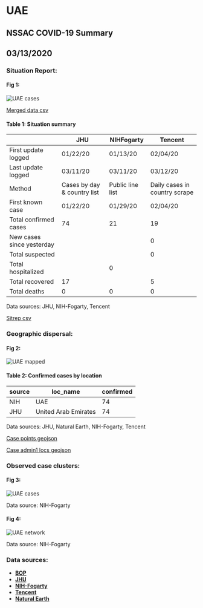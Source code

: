 # UAE
## NSSAC COVID-19 Summary
## 03/13/2020



### Situation Report:
#### Fig 1:
![UAE cases](../merged_histories/UAE_merged_histories.png)

[Merged data csv](https://github.com/SchlittDataSci/SchlittDataSci.github.io/blob/master/data/tables/UAE_merged_daily.csv)

#### Table 1: Situation summary


|                           | JHU                         | NIHFogarty       | Tencent                       |
|---------------------------|-----------------------------|------------------|-------------------------------|
| First update logged       | 01/22/20                    | 01/13/20         | 02/04/20                      |
| Last update logged        | 03/11/20                    | 03/11/20         | 03/12/20                      |
| Method                    | Cases by day & country list | Public line list | Daily cases in country scrape |
| First known case          | 01/22/20                    | 01/29/20         | 02/04/20                      |
| Total confirmed cases     | 74                          | 21               | 19                            |
| New cases since yesterday |                             |                  | 0                             |
| Total suspected           |                             |                  | 0                             |
| Total hospitalized        |                             | 0                |                               |
| Total recovered           | 17                          |                  | 5                             |
| Total deaths              | 0                           | 0                | 0                             |

Data sources: JHU, NIH-Fogarty, Tencent


[Sitrep csv](https://github.com/SchlittDataSci/SchlittDataSci.github.io/blob/master/data/tables/UAE_sitrep.csv)

### Geographic dispersal:
#### Fig 2:
![UAE mapped](../case_locs/UAE_case_locs.png)

#### Table 2: Confirmed cases by location


| source   | loc_name             |   confirmed |
|----------|----------------------|-------------|
| NIH      | UAE                  |          74 |
| JHU      | United Arab Emirates |          74 |

Data sources: JHU, Natural Earth, NIH-Fogarty, Tencent


[Case points geojson](https://github.com/SchlittDataSci/SchlittDataSci.github.io/blob/master/data/shapes/UAE_case_locs.geojson)

[Case admin1 locs geojson](https://github.com/SchlittDataSci/SchlittDataSci.github.io/blob/master/data/shapes/UAE_admin1_locs.geojson)

### Observed case clusters:
#### Fig 3:
![UAE cases](../cluster_analysis/UAE_imported_cases_NIHFogarty.png)



Data source: NIH-Fogarty


#### Fig 4:
![UAE network](../autochthonous_networks/UAE_network.png)



Data source: NIH-Fogarty


### Data sources:
* **[BOP](https://github.com/beoutbreakprepared/nCoV2019)**
* **[JHU](https://github.com/CSSEGISandData/COVID-19)** 
* **[NIH-Fogarty](https://docs.google.com/spreadsheets/d/1jS24DjSPVWa4iuxuD4OAXrE3QeI8c9BC1hSlqr-NMiU/edit#gid=1187587451)** 
* **[Tencent](https://news.qq.com/zt2020/page/feiyan.htm)**
* **[Natural Earth](https://www.naturalearthdata.com/forums/forum/natural-earth-map-data/cultural-vectors/admin-1-states-provinces-and-their-boundaries/)**

<!-- Global site tag (gtag.js) - Google Analytics -->
<script async src="https://www.googletagmanager.com/gtag/js?id=UA-158816269-1"></script>
<script>
  window.dataLayer = window.dataLayer || [];
  function gtag(){dataLayer.push(arguments);}
  gtag('js', new Date());

  gtag('config', 'UA-158816269-1');
</script>